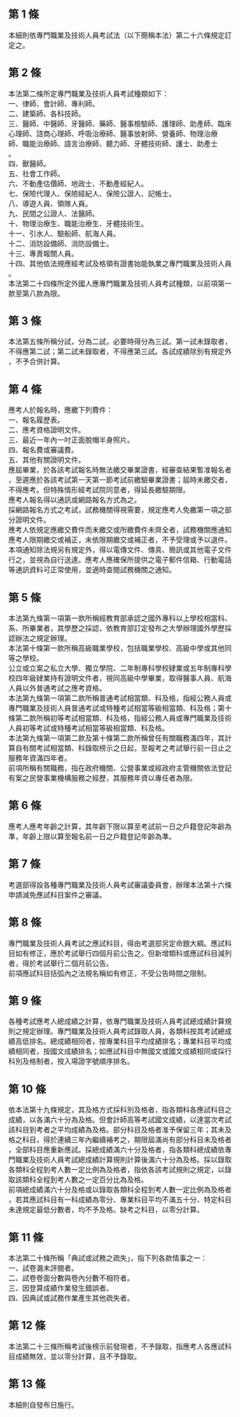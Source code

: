 第 1 條
-------
本細則依專門職業及技術人員考試法（以下簡稱本法）第二十六條規定訂  
定之。

第 2 條
-------
本法第二條所定專門職業及技術人員考試種類如下：   
一、律師、會計師、專利師。  
二、建築師、各科技師。  
三、醫師、中醫師、牙醫師、藥師、醫事檢驗師、護理師、助產師、臨床  
    心理師、諮商心理師、呼吸治療師、醫事放射師、營養師、物理治療  
    師、職能治療師、語言治療師、聽力師、牙體技術師、護士、助產士  
    。  
四、獸醫師。  
五、社會工作師。  
六、不動產估價師、地政士、不動產經紀人。  
七、保險代理人、保險經紀人、保險公證人、記帳士。  
八、導遊人員、領隊人員。  
九、民間之公證人、法醫師。  
十、物理治療生、職能治療生、牙體技術生。  
十一、引水人、驗船師、航海人員。  
十二、消防設備師、消防設備士。  
十三、專責報關人員。  
十四、其他依法規應經考試及格領有證書始能執業之專門職業及技術人員  
      。  
本法第二十四條所定外國人應專門職業及技術人員考試種類，以前項第一  
款至第八款為限。

第 3 條
-------
本法第五條所稱分試，分為二試，必要時得分為三試。第一試未錄取者，  
不得應第二試；第二試未錄取者，不得應第三試。各試成績除別有規定外  
，不予合併計算。

第 4 條
-------
應考人於報名時，應繳下列費件：  
一、報名履歷表。  
二、應考資格證明文件。  
三、最近一年內一吋正面脫帽半身照片。  
四、報名費或審議費。  
五、其他有關證明文件。  
應屆畢業，於各該考試報名時無法繳交畢業證書，經審查結果暫准報名者  
，至遲應於各該考試第一天第一節考試前繳驗畢業證書；屆時未繳交者，  
不得應考。但特殊情形經考試院同意者，得延長繳驗期限。  
應考人報名得以通訊或網路報名方式為之。  
採網路報名方式之考試，試務機關得視需要，規定應考人免繳第一項之部  
分證明文件。  
應考人依規定應繳交費件而未繳交或所繳費件未齊全者，試務機關應通知  
應考人限期繳交或補正，未依限期繳交或補正者，不予受理或予以退件。  
本項通知除法規另有規定外，得以電傳文件、傳真、簡訊或其他電子文件  
行之，並視為自行送達。應考人應確保所提供之電子郵件信箱、行動電話  
等通訊資料可正常使用，並適時查閱試務機關之通知。

第 5 條
-------
本法第九條第一項第一款所稱經教育部承認之國外專科以上學校相當科、  
系、所畢業者，其學歷之採認，依教育部訂定發布之大學辦理國外學歷採  
認辦法之規定辦理。  
本法第十條第一款所稱高級職業學校，包括職業學校、高級中學或其他同  
等之學校。  
公立或立案之私立大學、獨立學院、二年制專科學校肄業或五年制專科學  
校四年級肄業持有證明文件者，視同高級中學畢業，取得醫事人員、航海  
人員以外普通考試之應考資格。  
本法第九條第一項第二款所稱普通考試相當類、科及格，指經公務人員或  
專門職業及技術人員普通考試或特種考試相當等級相當類、科及格；第十  
條第二款所稱初等考試相當類、科及格，指經公務人員或專門職業及技術  
人員初等考試或特種考試相當等級相當類、科及格。  
本法第九條第一項第二款及第十條第二款所稱曾任有關職務滿四年，其計  
算自有關考試相當類、科錄取榜示之日起，至報考之考試舉行前一日止之  
服務年資滿四年者。  
前項所稱有關職務，指在政府機關、公營事業或經政府主管機關依法登記  
有案之民營事業機構服務之經歷，其服務年資以專任者為限。

第 6 條
-------
應考人應考年齡之計算，其年齡下限以算至考試前一日之戶籍登記年齡為  
準，年齡上限以算至報名前一日之戶籍登記年齡為準。

第 7 條
-------
考選部得設各種專門職業及技術人員考試審議委員會，辦理本法第十六條  
申請減免應試科目案件之審議。

第 8 條
-------
專門職業及技術人員考試之應試科目，得由考選部另定命題大綱。應試科  
目如有修正，應於考試舉行四個月前公告之。但新增類科或應試科目減列  
者，得於考試舉行二個月前公告。  
前項應試科目括弧內之法規名稱如有修正，不受公告時間之限制。

第 9 條
-------
各種考試應考人總成績之計算，依專門職業及技術人員考試總成績計算規  
則之規定辦理。專門職業及技術人員考試錄取人員，各類科按其考試總成  
績高低排名。總成績相同者，按專業科目平均成績排名；專業科目平均成  
績相同者，按國文成績排名；如應試科目中無國文或國文成績相同或採行  
科別及格制者，按入場證字號順序排名。

第 10 條
--------
依本法第十九條規定，其及格方式採科別及格者，指各類科各應試科目之  
成績，以各滿六十分為及格。但會計師高等考試國文成績，以達當次考試  
該科目到考者之平均成績為及格。部分科目及格者准予保留三年；其未及  
格之科目，得於連續三年內繼續補考之，期限屆滿尚有部分科目未及格者  
，全部科目應重新應試。採總成績滿六十分及格者，指各類科總成績依專  
門職業及技術人員考試總成績計算規則計算後滿六十分為及格。採以錄取  
各類科全程到考人數一定比例為及格者，指依各該考試規則之規定，以錄  
取該類科全程到考人數之一定百分比為及格。  
前項總成績滿六十分及格或以錄取各類科全程到考人數一定比例為及格者  
，若其應試科目有一科成績為零分、專業科目平均不滿五十分、特定科目  
未達規定最低分數者，均不予及格。缺考之科目，以零分計算。

第 11 條
--------
本法第二十條所稱「典試或試務之疏失」，指下列各款情事之一：  
一、試卷漏未評閱者。  
二、試卷卷面分數與卷內分數不相符者。  
三、因登算成績作業發生錯誤者。  
四、因典試或試務作業產生其他疏失者。

第 12 條
--------
本法第二十三條所稱考試後榜示前發現者，不予錄取，指應考人各應試科  
目成績無效，並以零分計算，且不予錄取。

第 13 條
--------
本細則自發布日施行。

